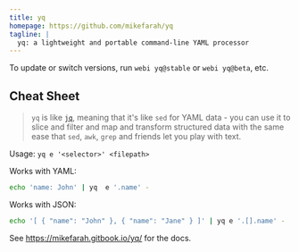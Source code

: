 ```yaml
---
title: yq
homepage: https://github.com/mikefarah/yq
tagline: |
  yq: a lightweight and portable command-line YAML processor
---
```


To update or switch versions, run `webi yq@stable` or `webi yq@beta`, etc.

## Cheat Sheet

> `yq` is like [`jq`](../jq), meaning that it's like `sed` for YAML data - you
> can use it to slice and filter and map and transform structured data with the
> same ease that `sed`, `awk`, `grep` and friends let you play with text.

Usage: `yq e '<selector>' <filepath>`

Works with YAML:

```sh
echo 'name: John' | yq  e '.name' -
```

Works with JSON:

```sh
echo '[ { "name": "John" }, { "name": "Jane" } ]' | yq e '.[].name' -
```

See <https://mikefarah.gitbook.io/yq/> for the docs.
